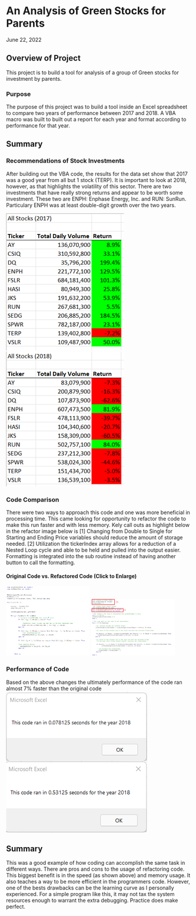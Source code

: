 # An Analysis of Green Stocks for Parents
June 22, 2022

## Overview of Project
This project is to build a tool for analysis of a group of Green stocks for investment by parents.

### Purpose
The purpose of this project was to build a tool inside an Excel spreadsheet to compare two years of performance between 2017 and 2018. A VBA macro was built to built out a report for each year and format according to performance for that year.

## Summary
### Recommendations of Stock Investments
After building out the VBA code, the results for the data set show that 2017 was a good year from all but 1 stock (TERP). It is important to look at 2018, however, as that highlights the volatility of this sector. There are two investments that have really strong returns and appear to be worth some investment. These two are ENPH: Enphase Energy, Inc. and RUN: SunRun. Particulary ENPH was at least double-digit growth over the two years.

![](https://github.com/NortonAAA/stock_analysis/blob/main/VBA_Challenge_2017.png) ![](https://github.com/NortonAAA/stock_analysis/blob/main/VBA_Challenge_2018.png)

### Code Comparison
There were two ways to approach this code and one was more beneficial in processing time. This came looking for opportunity to refactor the code to make this run faster and with less memory. Kely call outs as highlight below in the refactor image below is [1] Changing from Double to Single for Starting and Ending Price variables should reduce the amount of storage needed. [2] Utilization the tickerIndex array allows for a reduction of a Nested Loop cycle and able to be held and pulled into the output easier. Formatting is integrated into the sub routine instead of having another button to call the formatting.
#### Original Code vs. Refactored Code (Click to Enlarge)
<img src="https://github.com/NortonAAA/stock_analysis/blob/main/AllStockAnalysis_Original.png" height="50%" width="45%" > <img src="https://github.com/NortonAAA/stock_analysis/blob/main/AllStockAnalysis_Refactored.png" height="50%" width="45%" >
### Performance of Code
Based on the above changes the ultimately performance of the code ran almost 7% faster than the original code
![](https://github.com/NortonAAA/stock_analysis/blob/main/Code_Performance.png)

## Summary
This was a good example of how coding can accomplish the same task in different ways. There are pros and cons to the usage of refactoring code. This biggest benefit is in the speed (as shown above) and memory usage. It also teaches a way to be more efficient in the programmers code. However, one of the bests drawbacks can be the learning curve as I personally experienced. For a simple program like this, it may not tax the system resources enough to warrant the extra debugging. Practice does make perfect.
